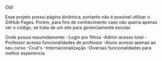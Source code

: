 Olá!


Esse projeto possui página dinâmica, portanto não é possivel utilizar o GitHub Pages.
Porém, para fins de conhecimento caso não queria apenas ver o código, se trata de um site para gerenciamente escolar.

Onde possui resumidamente:
-Login por filtros
  -Admin acesso total
  -Professor acesso funcionalidades de professor
  -Aluno acesso apenas ao seu curso
-Crud's
-Internacionalização
-Diversas funcionalidades para melhor experiencia
